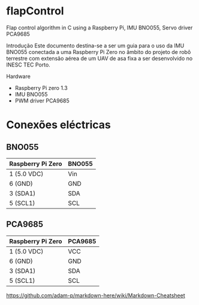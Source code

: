 # flapControl
Flap control algorithm in C using a Raspberry Pi, IMU BNO055, Servo driver PCA9685

Introdução
Este documento destina-se a ser um guia para o uso da IMU BNO055 conectada a uma Raspberry Pi Zero no âmbito do projeto de robô terrestre com extensão aérea de um UAV de asa fixa a ser desenvolvido no INESC TEC Porto.

Hardware
- Raspberry Pi zero 1.3
- IMU BNO055
- PWM driver PCA9685

# Conexões eléctricas

## BNO055

Raspberry Pi Zero |	BNO055
--- | ---
1 (5.0 VDC) |	Vin
6 (GND) |	GND
3 (SDA1) |	SDA
5 (SCL1) |	SCL

## PCA9685

Raspberry Pi Zero | PCA9685
--- | ---
1 (5.0 VDC) | VCC
6 (GND) | GND
3 (SDA1) | SDA
5 (SCL1) | SCL


https://github.com/adam-p/markdown-here/wiki/Markdown-Cheatsheet
